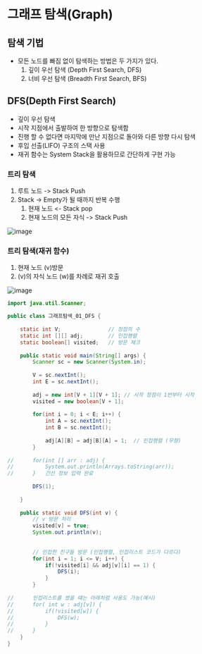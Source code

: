 # 그래프 탐색(Graph)

## 탐색 기법
* 모든 노드를 빠짐 없이 탐색하는 방법은 두 가지가 있다. 
    1. 깊이 우선 탐색 (Depth First Search, DFS)
    2. 너비 우선 탐색 (Breadth First Search, BFS)

## DFS(Depth First Search)
* 깊이 우선 탐색
* 시작 지점에서 출발하여 한 방향으로 탐색함
* 진행 할 수 없다면 마지막에 만난 지점으로 돌아와 다른 방향 다시 탐색
* 후입 선출(LIFO) 구조의 스택 사용
* 재귀 함수는 System Stack을 활용하므로 간단하게 구현 가능

### 트리 탐색 
1. 루트 노드 -> Stack Push 
2. Stack -> Empty가 될 때까지 반복 수행 
   1. 현재 노드 <- Stack pop
   2. 현재 노드의 모든 자식 -> Stack Push 

![image](https://github.com/chelsea7023/TIL/assets/156149302/f74f6c29-c511-4ffa-a0e0-5649f0cbb5f7)

### 트리 탐색(재귀 함수)
1. 현재 노드 (v)방문
2. (v)의 자식 노드 (w)를 차례로 재귀 호출

![image](https://github.com/chelsea7023/TIL/assets/156149302/797bcbc9-725f-4335-b8a8-4c089d256423)

```java
import java.util.Scanner;

public class 그래프탐색_01_DFS {
	
	static int V; 				// 정점의 수
	static int [][] adj;		// 인접행렬
	static boolean[] visited;	// 방문 체크
	
	public static void main(String[] args) {
		Scanner sc = new Scanner(System.in);
		
		V = sc.nextInt();
		int E = sc.nextInt();
		
		adj = new int[V + 1][V + 1]; // 시작 정점이 1번부터 시작
		visited = new boolean[V + 1];
		
		for(int i = 0; i < E; i++) {
			int A = sc.nextInt();
			int B = sc.nextInt();
			
			adj[A][B] = adj[B][A] = 1;  // 인접행렬 (무향) 
		}
		
//		for(int [] arr : adj) {
//			System.out.println(Arrays.toString(arr));
//		}   간선 정보 입력 완료
		
		DFS(1);
		
	}
	
	public static void DFS(int v) {
		// v 방문 처리
		visited[v] = true;
		System.out.println(v);
		
		
		// 인접한 친구들 방문 (인접행렬, 인접리스트 코드가 다르다)	
		for(int i = 1; i <= V; i++) {
			if(!visited[i] && adj[v][i] == 1) {
				DFS(i);
			}
		}
		
//		인접리스트를 썼을 떄는 아래처럼 사용도 가능(예시)
//		for( int w : adj[v]) {
//			if(!visited[w]) {
//				DFS(w);
//			}
//		}
	}
}
```


